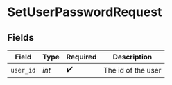 # SetUserPasswordRequest


## Fields

| Field              | Type               | Required           | Description        |
| ------------------ | ------------------ | ------------------ | ------------------ |
| `user_id`          | *int*              | :heavy_check_mark: | The id of the user |